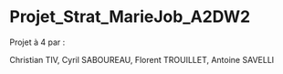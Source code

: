 # Projet_Strat_MarieJob_A2DW2

Projet à 4 par :

Christian TIV,
Cyril SABOUREAU,
Florent TROUILLET,
Antoine SAVELLI
